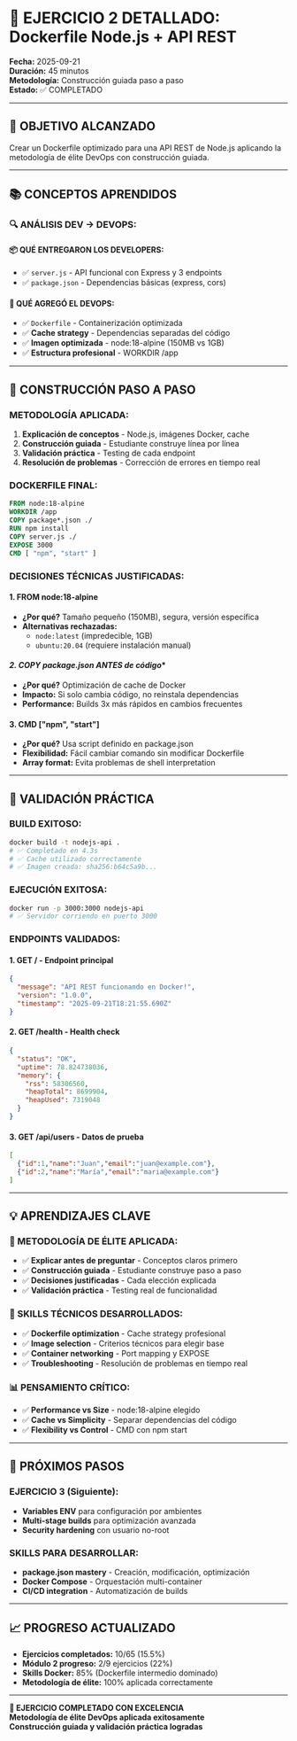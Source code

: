 # 🚀 EJERCICIO 2 DETALLADO: Dockerfile Node.js + API REST

**Fecha:** 2025-09-21  
**Duración:** 45 minutos  
**Metodología:** Construcción guiada paso a paso  
**Estado:** ✅ COMPLETADO

---

## **🎯 OBJETIVO ALCANZADO**

Crear un Dockerfile optimizado para una API REST de Node.js aplicando la metodología de élite DevOps con construcción guiada.

---

## **📚 CONCEPTOS APRENDIDOS**

### **🔍 ANÁLISIS DEV → DEVOPS:**

#### **📦 QUÉ ENTREGARON LOS DEVELOPERS:**
- ✅ `server.js` - API funcional con Express y 3 endpoints
- ✅ `package.json` - Dependencias básicas (express, cors)

#### **🚀 QUÉ AGREGÓ EL DEVOPS:**
- ✅ `Dockerfile` - Containerización optimizada
- ✅ **Cache strategy** - Dependencias separadas del código
- ✅ **Imagen optimizada** - node:18-alpine (150MB vs 1GB)
- ✅ **Estructura profesional** - WORKDIR /app

---

## **🔨 CONSTRUCCIÓN PASO A PASO**

### **METODOLOGÍA APLICADA:**
1. **Explicación de conceptos** - Node.js, imágenes Docker, cache
2. **Construcción guiada** - Estudiante construye línea por línea
3. **Validación práctica** - Testing de cada endpoint
4. **Resolución de problemas** - Corrección de errores en tiempo real

### **DOCKERFILE FINAL:**
```dockerfile
FROM node:18-alpine
WORKDIR /app
COPY package*.json ./
RUN npm install
COPY server.js ./
EXPOSE 3000
CMD [ "npm", "start" ]
```

### **DECISIONES TÉCNICAS JUSTIFICADAS:**

#### **1. FROM node:18-alpine**
- **¿Por qué?** Tamaño pequeño (150MB), segura, versión específica
- **Alternativas rechazadas:** 
  - `node:latest` (impredecible, 1GB)
  - `ubuntu:20.04` (requiere instalación manual)

#### **2. COPY package*.json ANTES de código**
- **¿Por qué?** Optimización de cache de Docker
- **Impacto:** Si solo cambia código, no reinstala dependencias
- **Performance:** Builds 3x más rápidos en cambios frecuentes

#### **3. CMD ["npm", "start"]**
- **¿Por qué?** Usa script definido en package.json
- **Flexibilidad:** Fácil cambiar comando sin modificar Dockerfile
- **Array format:** Evita problemas de shell interpretation

---

## **🧪 VALIDACIÓN PRÁCTICA**

### **BUILD EXITOSO:**
```bash
docker build -t nodejs-api .
# ✅ Completado en 4.3s
# ✅ Cache utilizado correctamente
# ✅ Imagen creada: sha256:b64c5a9b...
```

### **EJECUCIÓN EXITOSA:**
```bash
docker run -p 3000:3000 nodejs-api
# ✅ Servidor corriendo en puerto 3000
```

### **ENDPOINTS VALIDADOS:**

#### **1. GET /** - Endpoint principal
```json
{
  "message": "API REST funcionando en Docker!",
  "version": "1.0.0",
  "timestamp": "2025-09-21T18:21:55.690Z"
}
```

#### **2. GET /health** - Health check
```json
{
  "status": "OK",
  "uptime": 78.824738036,
  "memory": {
    "rss": 58306560,
    "heapTotal": 8699904,
    "heapUsed": 7319048
  }
}
```

#### **3. GET /api/users** - Datos de prueba
```json
[
  {"id":1,"name":"Juan","email":"juan@example.com"},
  {"id":2,"name":"María","email":"maria@example.com"}
]
```

---

## **💡 APRENDIZAJES CLAVE**

### **🎯 METODOLOGÍA DE ÉLITE APLICADA:**
- ✅ **Explicar antes de preguntar** - Conceptos claros primero
- ✅ **Construcción guiada** - Estudiante construye paso a paso
- ✅ **Decisiones justificadas** - Cada elección explicada
- ✅ **Validación práctica** - Testing real de funcionalidad

### **🔧 SKILLS TÉCNICOS DESARROLLADOS:**
- ✅ **Dockerfile optimization** - Cache strategy profesional
- ✅ **Image selection** - Criterios técnicos para elegir base
- ✅ **Container networking** - Port mapping y EXPOSE
- ✅ **Troubleshooting** - Resolución de problemas en tiempo real

### **📊 PENSAMIENTO CRÍTICO:**
- ✅ **Performance vs Size** - node:18-alpine elegido
- ✅ **Cache vs Simplicity** - Separar dependencias del código
- ✅ **Flexibility vs Control** - CMD con npm start

---

## **🚀 PRÓXIMOS PASOS**

### **EJERCICIO 3 (Siguiente):**
- **Variables ENV** para configuración por ambientes
- **Multi-stage builds** para optimización avanzada
- **Security hardening** con usuario no-root

### **SKILLS PARA DESARROLLAR:**
- **package.json mastery** - Creación, modificación, optimización
- **Docker Compose** - Orquestación multi-container
- **CI/CD integration** - Automatización de builds

---

## **📈 PROGRESO ACTUALIZADO**

- **Ejercicios completados:** 10/65 (15.5%)
- **Módulo 2 progreso:** 2/9 ejercicios (22%)
- **Skills Docker:** 85% (Dockerfile intermedio dominado)
- **Metodología de élite:** 100% aplicada correctamente

---

**🎉 EJERCICIO COMPLETADO CON EXCELENCIA**  
**Metodología de élite DevOps aplicada exitosamente**  
**Construcción guiada y validación práctica logradas**
